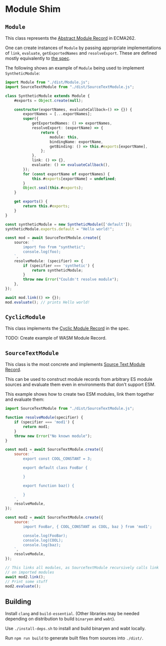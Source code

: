 
# Module Shim

## `Module`

This class represents the [Abstract Module Record](https://tc39.es/ecma262/#sec-abstract-module-records) in ECMA262.

One can create instances of `Module` by passing appropriate implementations of `link`, `evaluate`, `getExportedNames` and `resolveExport`. These are defined mostly equivalently to [the spec](https://tc39.es/ecma262/#table-abstract-methods-of-module-records).

The following shows an example of `Module` being used to implement `SyntheticModule`:

```ts
import Module from "./dist/Module.js";
import SourceTextModule from "./dist/SourceTextModule.js";

class SyntheticModule extends Module {
    #exports = Object.create(null);

    constructor(exportNames, evaluateCallback=() => {}) {
        exportNames = [...exportNames];
        super({
            getExportedNames: () => exportNames,
            resolveExport: (exportName) => {
                return {
                    module: this,
                    bindingName: exportName,
                    getBinding: () => this.#exports[exportName],
                };
            },
            link: () => {},
            evaluate: () => evaluateCallback(),
        });
        for (const exportName of exportNames) {
            this.#exports[exportName] = undefined;
        }
        Object.seal(this.#exports);
    }

    get exports() {
        return this.#exports;
    }
}

const syntheticModule = new SyntheticModule(['default']);
syntheticModule.exports.default = "Hello world!";

const mod = await SourceTextModule.create({
    source: `
        import foo from "synthetic";
        console.log(foo);
    `,
    resolveModule: (specifier) => {
        if (specifier === 'synthetic') {
            return syntheticModule;
        }
        throw new Error("Couldn't resolve module");
    },
});

await mod.link(() => {});
mod.evaluate(); // prints Hello world!
```

## `CyclicModule`

This class implements the [Cyclic Module Record](https://tc39.es/ecma262/#sec-cyclic-module-records) in the spec.

TODO: Create example of WASM Module Record.

## `SourceTextModule`

This class is the most concrete and implements [Source Text Module Record](https://tc39.es/ecma262/#sec-source-text-module-records).

This can be used to construct module records from arbitrary ES module sources and evaluate them even in environments that don't support ESM.

This example shows how to create two ESM modules, link them together and evaluate them:

```js
import SourceTextModule from "./dist/SourceTextModule.js";

function resolveModule(specifier) {
    if (specifier === 'mod1') {
        return mod1;
    }
    throw new Error("No known module");
}

const mod1 = await SourceTextModule.create({
    source: `
        export const COOL_CONSTANT = 3;

        export default class FooBar {

        }

        export function baz() {

        } 
    `,
    resolveModule,
});

const mod2 = await SourceTextModule.create({
    source: `
        import FooBar, { COOL_CONSTANT as COOL, baz } from 'mod1';

        console.log(FooBar);
        console.log(COOL);
        console.log(baz);
    `,
    resolveModule,
});

// This links all modules, as SourceTextModule recursively calls link
// on imported modules
await mod2.link();
// Print some stuff
mod2.evaluate();
```

## Building

Install `clang` and `build-essential`. (Other libraries may be needed depending on distribution to build `binaryen` and `wabt`).

Use `./install-deps.sh` to install and build binaryen and wabt locally.

Run `npm run build` to generate built files from sources into `./dist/`.
